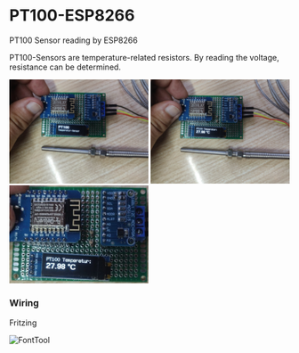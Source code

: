 # PT100-ESP8266
PT100 Sensor reading by ESP8266

PT100-Sensors are temperature-related resistors. By reading the voltage, resistance can be determined.

<p float="left">
  <img src="/resources/00_PT100_intro-description.jpg" width="250" />
  <img src="/resources/00_PT100_sensor-reading.jpg" width="250" /> 
  <img src="/resources/board.jpg" width="250" />
</p>




### Wiring

Fritzing


![FontTool](https://github.com/squix78/esp8266-oled-ssd1306/raw/master/resources/FontTool.png)
